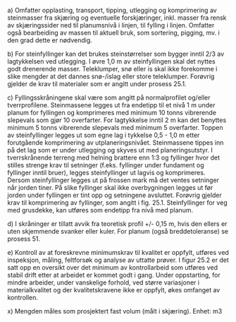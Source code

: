 a) Omfatter opplasting, transport, tipping, utlegging og komprimering av steinmasser fra skjæring og eventuelle forskjæringer, inkl. masser fra rensk av skjæringssider ned til planumsnivå i linjen, til fylling i linjen. Omfatter også bearbeiding av massen til aktuell bruk, som sortering, pigging, mv. i den grad dette er nødvendig.

b) For steinfyllinger kan det brukes steinstørrelser som bygger inntil 2/3 av lagtykkelsen ved utlegging. I øvre 1,0 m av steinfyllingen skal det nyttes godt drenerende masser. Teleklumper, snø eller is skal ikke forekomme i slike mengder at det dannes snø-/islag eller store teleklumper.
Forøvrig gjelder de krav til materialer som er angitt under prosess 25.1.

c) Fyllingsskråningene skal være som angitt på normalprofilet og/eller tverrprofilene. Steinmassene legges ut fra endetipp til et nivå 1 m under planum for fyllingen og komprimeres med minimum 10 tonns vibrerende slepevals som gjør 10 overfarter. For lagtykkelse inntil 2 m kan det benyttes minimum 5 tonns vibrerende slepevals med minimum 5 overfarter. Toppen av steinfyllinger legges ut som egne lag i tykkelse 0,5 - 1,0 m etter forutgående komprimering av utplaneringsnivået.
Steinmassene tippes inn på det lag som er under utlegging og skyves ut med planeringsutstyr. I tverrskrånende terreng med helning brattere enn 1:3 og fyllinger hvor det stilles strenge krav til setninger (f.eks. fyllinger under fundament og fyllinger inntil bruer), legges steinfyllinger ut lagvis og komprimeres. Dersom steinfyllinger legges ut på frossen mark må det ventes setninger når jorden tiner.  På slike fyllinger skal ikke overbygningen legges ut før jorden under fyllingen er tint opp og setningene avsluttet. Forøvrig gjelder krav til komprimering av fyllinger, som angitt i fig. 25.1.
Steinfyllinger for veg med grusdekke, kan utføres som endetipp fra nivå med planum.

d) I skråninger er tillatt avvik fra teoretisk profil +/- 0,15 m, hvis den ellers er uten skjemmende svanker eller kuler. For planum (også breddetoleranse) se prosess 51.

e) Kontroll av at foreskrevne minimumskrav til kvalitet er oppfylt, utføres ved inspeksjon, måling, feltforsøk og analyse av uttatte prøver. I figur 25.2 er det satt opp en oversikt over det minimum av kontrollarbeid som utføres ved stabil drift etter at arbeidet er kommet godt i gang. Under oppstarting, for mindre arbeider, under vanskelige forhold, ved større variasjoner i materialkvalitet og der kvalitetskravene ikke er oppfylt, økes omfanget av kontrollen.

x) Mengden måles som prosjektert fast volum (målt i skjæring). Enhet: m3

